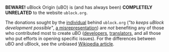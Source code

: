 **BEWARE!** uBlock Origin (uBO) is (and has always been) **COMPLETELY UNRELATED** to the website `ublock.org`.

The donations sought by the [individual](https://github.com/chrisaljoudi/) behind `ublock.org` (_"to keeps uBlock development possible"_, [a misrepresentation](https://en.wikipedia.org/wiki/UBlock_Origin#uBlock)) are _not_ benefiting any of those who contributed most to create uBO ([developers](https://github.com/gorhill/uBlock/graphs/contributors), [translators](https://crowdin.com/project/ublock), and all those who put efforts in opening specific issues). For the differences between uBO and uBlock, see the unbiased [Wikipedia article](https://en.wikipedia.org/wiki/UBlock_Origin).